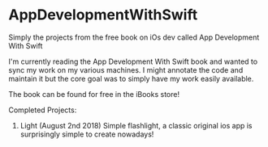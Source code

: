 # AppDevelopmentWithSwift
Simply the projects from the free book on iOs dev called App Development With Swift

I'm currently reading the App Development With Swift book and wanted to sync my work on my various machines.
I might annotate the code and maintain it but the core goal was to simply have my work easily available.

The book can be found for free in the iBooks store!

Completed Projects:
1.  Light (August 2nd 2018)
    Simple flashlight, a classic original ios app is surprisingly simple to create nowadays!
